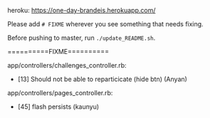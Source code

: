heroku: https://one-day-brandeis.herokuapp.com/

Please add `# FIXME` wherever you see something that needs fixing.

Before pushing to master, run `./update_README.sh`.

==========FIXME==========

app/controllers/challenges_controller.rb:
  * [13] Should not be able to reparticicate (hide btn) (Anyan)

app/controllers/pages_controller.rb:
  * [45] flash persists (kaunyu)

